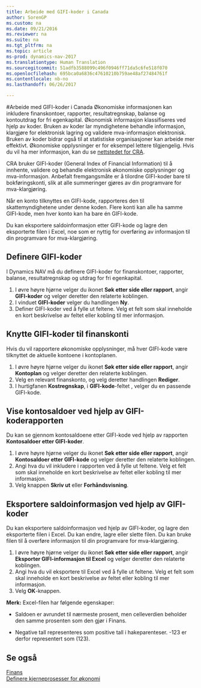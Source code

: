 ```yaml
---
title: Arbeide med GIFI-koder i Canada
author: SorenGP
ms.custom: na
ms.date: 09/21/2016
ms.reviewer: na
ms.suite: na
ms.tgt_pltfrm: na
ms.topic: article
ms-prod: dynamics-nav-2017
ms.translationtype: Human Translation
ms.sourcegitcommit: 51adfb3588099c496f0946ff71da5c6fe518f070
ms.openlocfilehash: 695bca0a6836c47610210b759ae48af27484761f
ms.contentlocale: nb-no
ms.lasthandoff: 06/26/2017

---
```


#<a name="how-to-work-with-gifi-codes-in-canada"></a>Arbeide med GIFI-koder i Canada
Økonomiske informasjonen kan inkludere finanskontoer, rapporter, resultatregnskap, balanse og kontoutdrag for fri egenkapital. Økonomisk informasjon klassifiseres ved hjelp av koder. Bruken av koder lar myndighetene behandle informasjon, klargjøre for elektronisk lagring og validere mva-informasjon elektronisk. Bruken av koder bidrar også til at statistiske organisasjoner kan arbeide mer effektivt. Økonomiske opplysninger er for eksempel lettere tilgjengelig. Hvis du vil ha mer informasjon, kan du se [nettstedet for CRA](http://www.cra-arc.gc.ca/).

CRA bruker GIFI-koder (General Index of Financial Information) til å innhente, validere og behandle elektronisk økonomiske opplysninger og mva-informasjon. Anbefalt fremgangsmåte er å tilordne GIFI-koder bare til bokføringskonti, slik at alle summeringer gjøres av din programvare for mva-klargjøring.

Når en konto tilknyttes en GIFI-kode, rapporteres den til skattemyndighetene under denne koden. Flere konti kan alle ha samme GIFI-kode, men hver konto kan ha bare én GIFI-kode.

Du kan eksportere saldoinformasjon etter GIFI-kode og lagre den eksporterte filen i Excel, noe som er nyttig for overføring av informasjon til din programvare for mva-klargjøring.

## <a name="to-set-up-gifi-codes"></a>Definere GIFI-koder
I Dynamics NAV må du definere GIFI-koder for finanskontoer, rapporter, balanse, resultatregnskap og utdrag for fri egenkapital.

1. I øvre høyre hjørne velger du ikonet **Søk etter side eller rapport**, angir **GIFI-koder** og velger deretter den relaterte koblingen.
2. I vinduet **GIFI-koder** velger du handlingen **Ny**.
3. Definer GIFI-koder ved å fylle ut feltene. Velg et felt som skal inneholde en kort beskrivelse av feltet eller kobling til mer informasjon.

## <a name="to-associate-gifi-codes-with-gl-accounts"></a>Knytte GIFI-koder til finanskonti
Hvis du vil rapportere økonomiske opplysninger, må hver GIFI-kode være tilknyttet de aktuelle kontoene i kontoplanen.

1. I øvre høyre hjørne velger du ikonet **Søk etter side eller rapport**, angir **Kontoplan** og velger deretter den relaterte koblingen.
2. Velg en relevant finanskonto, og velg deretter handlingen **Rediger**.
3. I hurtigfanen **Kostregnskap**, i **GIFI-kode**-feltet , velger du en passende GIFI-kode.

## <a name="to-view-account-balances-using-the-gifi-code-report"></a>Vise kontosaldoer ved hjelp av GIFI-koderapporten
Du kan se gjennom kontosaldoene etter GIFI-kode ved hjelp av rapporten **Kontosaldoer etter GIFI-koder**.

1. I øvre høyre hjørne velger du ikonet **Søk etter side eller rapport**, angir **Kontosaldoer etter GIFI-kode** og velger deretter den relaterte koblingen.
2. Angi hva du vil inkludere i rapporten ved å fylle ut feltene. Velg et felt som skal inneholde en kort beskrivelse av feltet eller kobling til mer informasjon.
3. Velg knappen **Skriv ut** eller **Forhåndsvisning**.

## <a name="to-export-balance-information-using-gifi-codes"></a>Eksportere saldoinformasjon ved hjelp av GIFI-koder
Du kan eksportere saldoinformasjon ved hjelp av GIFI-koder, og lagre den eksporterte filen i Excel. Du kan endre, lagre eller slette filen. Du kan bruke filen til å overføre informasjon til din programvare for mva-klargjøring.

1. I øvre høyre hjørne velger du ikonet **Søk etter side eller rapport**, angir **Eksporter GIFI-informasjon til Excel** og velger deretter den relaterte koblingen.
2. Angi hva du vil eksportere til Excel ved å fylle ut feltene. Velg et felt som skal inneholde en kort beskrivelse av feltet eller kobling til mer informasjon.
3. Velg **OK**-knappen.

**Merk:** Excel-filen har følgende egenskaper:

* Saldoen er avrundet til nærmeste prosent, men celleverdien beholder den samme prosenten som den gjør i Finans.

* Negative tall representeres som positive tall i hakeparenteser. -123 er derfor representert som (123).

## <a name="see-also"></a>Se også
[Finans](finance-setup.md)   
[Definere kjerneprosesser for økonomi](finance-setup-setup-finance-setup.md)

